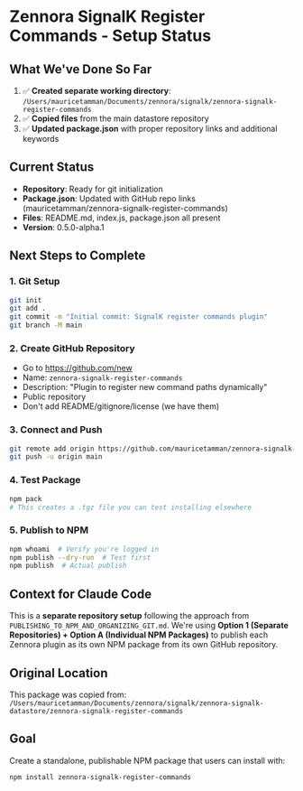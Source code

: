 # Zennora SignalK Register Commands - Setup Status

## What We've Done So Far

1. ✅ **Created separate working directory**: `/Users/mauricetamman/Documents/zennora/signalk/zennora-signalk-register-commands`
2. ✅ **Copied files** from the main datastore repository
3. ✅ **Updated package.json** with proper repository links and additional keywords

## Current Status
- **Repository**: Ready for git initialization
- **Package.json**: Updated with GitHub repo links (mauricetamman/zennora-signalk-register-commands)
- **Files**: README.md, index.js, package.json all present
- **Version**: 0.5.0-alpha.1

## Next Steps to Complete

### 1. Git Setup
```bash
git init
git add .
git commit -m "Initial commit: SignalK register commands plugin"
git branch -M main
```

### 2. Create GitHub Repository
- Go to https://github.com/new
- Name: `zennora-signalk-register-commands`
- Description: "Plugin to register new command paths dynamically"
- Public repository
- Don't add README/gitignore/license (we have them)

### 3. Connect and Push
```bash
git remote add origin https://github.com/mauricetamman/zennora-signalk-register-commands.git
git push -u origin main
```

### 4. Test Package
```bash
npm pack
# This creates a .tgz file you can test installing elsewhere
```

### 5. Publish to NPM
```bash
npm whoami  # Verify you're logged in
npm publish --dry-run  # Test first
npm publish  # Actual publish
```

## Context for Claude Code
This is a **separate repository setup** following the approach from `PUBLISHING_TO_NPM_AND_ORGANIZING_GIT.md`. We're using **Option 1 (Separate Repositories) + Option A (Individual NPM Packages)** to publish each Zennora plugin as its own NPM package from its own GitHub repository.

## Original Location
This package was copied from: `/Users/mauricetamman/Documents/zennora/signalk/zennora-signalk-datastore/zennora-signalk-register-commands`

## Goal
Create a standalone, publishable NPM package that users can install with:
```bash
npm install zennora-signalk-register-commands
```